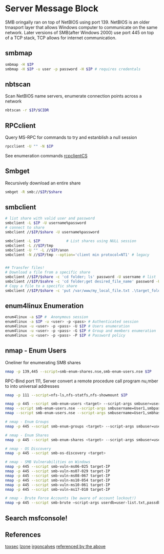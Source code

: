 
# Server Message Block 
SMB oringally ran on top of NetBIOS using port 139. NetBIOS is an older trnasport layer that allows Windows computer to communicate on the same network.
Later versions of SMB(after Windows 2000) use port 445 on top of a TCP stack, TCP allows for internet communication.


## smbmap
```bash
smbmap -H $IP
smbmap -H $IP -u user -p password -H $IP # requires credentals
```

## nbtscan 
Scan NetBIOS name servers, enumerate connection points across a network
```bash
nbtscan -r $IP/$CIDR
```

## RPCclient
Query MS-RPC for commands to try and estanblish a null session
```bash
rpcclient -U "" -N $IP
```
See enumeration commands [rcpclientCS](SMB/rpcclient)
## Smbget
Recursively download an entire share
```bash
smbget -R smb://$IP/$share
```

## smbclient
```bash
# list share with valid user and password
smbclient -L $IP -U username%password
# connect to share 
smbclient //$IP/$share -U username%password	

smbclient -L $IP			# List shares using NULL session
smbclient -L //$IP/tmp
smbclient -U "" -L //$IP/anon
smbclient -N //$IP/tmp --option='client min protocol=NT1' # legacy


## Transfer files!
# Download a file from a specific share
smbclient //$IP/$share -c 'cd folder; ls' password -U username # list
smbclient //$IP/$sahre -c 'cd folder;get desired_file_name' password -U username 
# Copy a file to a specific share
smbclient //$IP/$share -c 'put /var/www/my_local_file.txt .\target_folder\target_file.txt' password -U username 

```

## enum4linux Enumeration
```bash
enum4linux -a $IP #  Anonymous session
enum4linux -a $IP -u <user> -p <pass> # Authenticated session
enum4linux -u <user> -p <pass> -U $IP # Users enumeration
enum4linux -u <user> -p <pass> -G $IP # Group and members enumeration
enum4linux -u <user> -p <pass> -P $IP # Password policy
```

## nmap - Enum Users
Oneliner for enumerating SMB shares
```bash
nmap -p 139,445 --script=smb-enum-shares.nse,smb-enum-users.nse $IP
```

RPC-Bind port 111,  Server convert a remote procedure call program nu,mber to into universal addresses
```bash
nmap -p 111 --script=nfs-ls,nfs-statfs,nfs-showmount $IP
```

```bash
nmap -p 445 --script smb-enum-users <target> --script-args smbuser=username,smbpass=password,smbdomain=domain nmap -p 445 --script smb-enum-users <target> --script-args smbuser=username,smbhash=LM:NTLM,smbdomain=domain
nmap --script smb-enum-users.nse --script-args smbusername=User1,smbpass=Pass@1234,smbdomain=workstation -p445 192.168.1.10
nmap --script smb-enum-users.nse --script-args smbusername=User1,smbhash=aad3b435b51404eeaad3b435b51404ee:C318D62C8B3CA508DD753DDA8CC74028,smbdomain=mydomain -p445 192.168.1.10

# nmap - Enum Groups
nmap -p 445 --script smb-enum-groups <target> --script-args smbuser=username,smbpass=password,smbdomain=domain nmap -p 445 --script smb-enum-groups <target> --script-args smbuser=username,smbhash=LM:NTLM,smbdomain=domain

# nmap - Enum Shares
nmap -p 445 --script smb-enum-shares <target> --script-args smbuser=username,smbpass=password,smbdomain=domain nmap -p 445 --script smb-enum-shares <target> --script-args smbuser=username,smbpass=LM:NTLM,smbdomain=domain

# nmap - OS Discovery
nmap -p 445 --script smb-os-discovery <target>

# nmap - SMB Vulnerabilities on Windows
nmap -p 445 --script smb-vuln-ms06-025 target-IP
nmap -p 445 --script smb-vuln-ms07-029 target-IP
nmap -p 445 --script smb-vuln-ms08-067 target-IP
nmap -p 445 --script smb-vuln-ms10-054 target-IP
nmap -p 445 --script smb-vuln-ms10-061 target-IP
nmap -p 445 --script smb-vuln-ms17-010 target-IP

# nmap - Brute Force Accounts (be aware of account lockout!)
nmap –p 445 --script smb-brute –script-args userdb=user-list.txt,passdb=pass-list.txt target-IP
```

## Search msfconsole!



## References

[toxsec](https://toxsec.com/smb-cheatsheet/)
[lzone](https://lzone.de/cheat-sheet/SMB)
[irgoncalves](https://github.com/irgoncalves/smbclient_cheatsheet)
[referenced by the above](https://sharingsec.blogspot.com/)